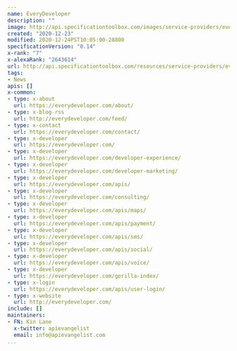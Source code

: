 ```yaml
---
name: EveryDeveloper
description: ""
image: http://api.specificationtoolbox.com/images/service-providers/everydeveloper.jpg
created: "2020-12-23"
modified: 2020-12-24PST10:05:00-28800
specificationVersion: "0.14"
x-rank: "7"
x-alexaRank: "2643614"
url: http://api.specificationtoolbox.com/resources/service-providers/everydeveloper/
tags:
- News
apis: []
x-common:
- type: x-about
  url: https://everydeveloper.com/about/
- type: x-blog-rss
  url: http://everydeveloper.com/feed/
- type: x-contact
  url: https://everydeveloper.com/contact/
- type: x-developer
  url: https://everydeveloper.com/
- type: x-developer
  url: https://everydeveloper.com/developer-experience/
- type: x-developer
  url: https://everydeveloper.com/developer-marketing/
- type: x-developer
  url: https://everydeveloper.com/apis/
- type: x-developer
  url: https://everydeveloper.com/consulting/
- type: x-developer
  url: https://everydeveloper.com/apis/maps/
- type: x-developer
  url: https://everydeveloper.com/apis/payment/
- type: x-developer
  url: https://everydeveloper.com/apis/sms/
- type: x-developer
  url: https://everydeveloper.com/apis/social/
- type: x-developer
  url: https://everydeveloper.com/apis/voice/
- type: x-developer
  url: https://everydeveloper.com/gorilla-index/
- type: x-login
  url: https://everydeveloper.com/apis/user-login/
- type: x-website
  url: http://everydeveloper.com/
include: []
maintainers:
- FN: Kin Lane
  x-twitter: apievangelist
  email: info@apievangelist.com
...
```

